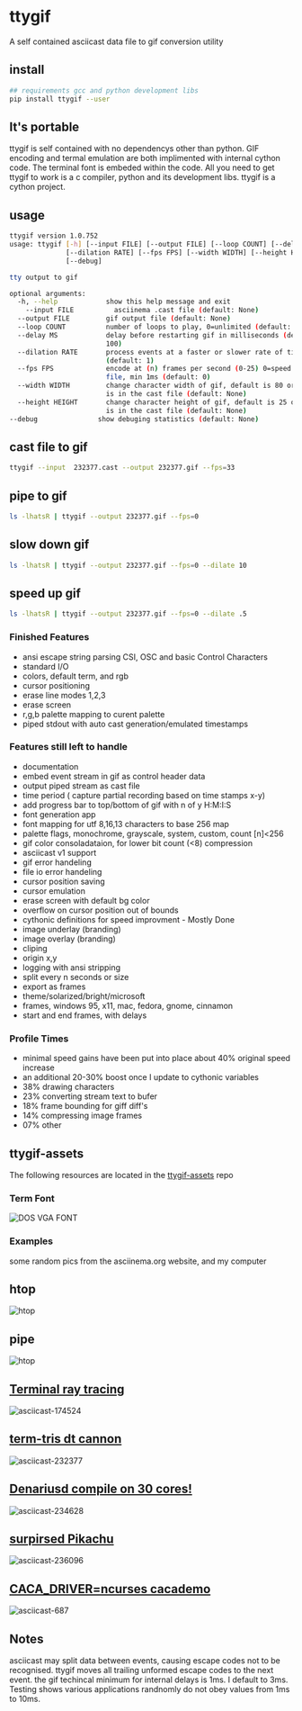 # ttygif

A self contained asciicast data file to gif conversion utility

## install

```bash
## requirements gcc and python development libs
pip install ttygif --user
```

## It's portable

ttygif is self contained with no dependencys other than python. GIF encoding 
and termal emulation are both implimented with internal cython code. The 
terminal font is embeded within the code. All you need to get ttygif to work
is a c compiler, python and its development libs. ttygif is a cython project.

## usage

```bash
ttygif version 1.0.752
usage: ttygif [-h] [--input FILE] [--output FILE] [--loop COUNT] [--delay MS]
              [--dilation RATE] [--fps FPS] [--width WIDTH] [--height HEIGHT]
              [--debug]

tty output to gif

optional arguments:
  -h, --help            show this help message and exit
    --input FILE          asciinema .cast file (default: None)
  --output FILE         gif output file (default: None)
  --loop COUNT          number of loops to play, 0=unlimited (default: 0)
  --delay MS            delay before restarting gif in milliseconds (default:
                        100)
  --dilation RATE       process events at a faster or slower rate of time
                        (default: 1)
  --fps FPS             encode at (n) frames per second (0-25) 0=speed of cast
                        file, min 1ms (default: 0)
  --width WIDTH         change character width of gif, default is 80 or what
                        is in the cast file (default: None)
  --height HEIGHT       change character height of gif, default is 25 or what
                        is in the cast file (default: None)
--debug               show debuging statistics (default: None)

```

## cast file to gif

```bash
ttygif --input  232377.cast --output 232377.gif --fps=33
```

## pipe to gif

```bash
ls -lhatsR | ttygif --output 232377.gif --fps=0
```

## slow down gif

```bash
ls -lhatsR | ttygif --output 232377.gif --fps=0 --dilate 10
```

## speed up gif

```bash
ls -lhatsR | ttygif --output 232377.gif --fps=0 --dilate .5
```


### Finished Features

- ansi escape string parsing CSI, OSC and basic Control Characters
- standard I/O
- colors, default term, and rgb
- cursor positioning
- erase line modes 1,2,3
- erase screen
- r,g,b palette mapping to curent palette
- piped stdout with auto cast generation/emulated timestamps


### Features still left to handle

- documentation
- embed event stream in gif as control header data
- output piped stream as cast file
- time period ( capture partial recording based on time stamps x-y)
- add progress bar to top/bottom of gif with n of y H:M:I:S
- font generation app
- font mapping for utf 8,16,13 characters to base 256 map
- palette flags, monochrome,  grayscale, system, custom, count [n]<256
- gif color consoladataion, for lower bit count (<8) compression 
- asciicast v1 support
- gif error handeling
- file io error handeling
- cursor position saving
- cursor emulation
- erase screen with default bg color
- overflow on cursor position out of bounds
- cythonic definitions for speed improvment - Mostly Done
- image underlay (branding)
- image overlay (branding)
- cliping
- origin x,y
- logging with ansi stripping
- split every n seconds or size
- export as frames
- theme/solarized/bright/microsoft
- frames, windows 95, x11, mac, fedora, gnome, cinnamon
- start and end frames, with delays

### Profile Times

- minimal speed gains have been put into place about 40% original speed increase
- an additional 20-30% boost once I update to cythonic variables
- 38% drawing characters
- 23% converting stream text to bufer
- 18% frame bounding for giff diff's
- 14% compressing image frames
- 07% other


## ttygif-assets

The following resources are located in the [ttygif-assets](https://github.com/chris17453/ttygif-assets) repo

### Term Font

![DOS VGA FONT](https://raw.githubusercontent.com/chris17453/ttygif-assets/master/examples/src_gifs/VGA_8x19font.gif)

### Examples
some random pics from the asciinema.org website, and my computer

## htop
![htop](https://raw.githubusercontent.com/chris17453/ttygif-assets/master/examples/encode/test.gif)

## pipe
![htop](https://raw.githubusercontent.com/chris17453/ttygif-assets/master/examples/encode/pipe.gif)

## [Terminal ray tracing](https://asciinema.org/a/174524)
![asciicast-174524](https://raw.githubusercontent.com/chris17453/ttygif-assets/master/examples/encode/174524.gif)

## [term-tris dt cannon](https://asciinema.org/a/232377)
![asciicast-232377](https://raw.githubusercontent.com/chris17453/ttygif-assets/master/examples/encode/232377.gif)

## [Denariusd compile on 30 cores!](https://asciinema.org/a/234628)
![asciicast-234628](https://raw.githubusercontent.com/chris17453/ttygif-assets/master/examples/encode/234628.gif)

## [surpirsed Pikachu](https://asciinema.org/a/236096)
![asciicast-236096](https://raw.githubusercontent.com/chris17453/ttygif-assets/master/examples/encode/236096.gif)

## [CACA_DRIVER=ncurses cacademo](https://asciinema.org/a/687)
![asciicast-687](https://raw.githubusercontent.com/chris17453/ttygif-assets/master/examples/encode/687.gif)


## Notes

asciicast may split data between events, causing escape codes not to be recognised.
ttygif moves all trailing unformed escape codes to the next event.
the gif techincal minimum for internal delays is 1ms. I default to 3ms. Testing
shows various applications randnomly do not obey values from 1ms to  10ms.
